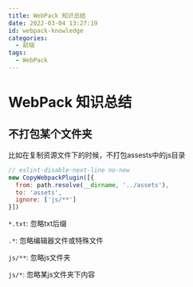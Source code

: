 ```yaml
---
title: WebPack 知识总结
date: 2022-03-04 13:27:19
id: webpack-knowledge
categories:
  - 前端
tags:
  - WebPack
---
```


# WebPack 知识总结

## 不打包某个文件夹

比如在复制资源文件下的时候，不打包assests中的js目录

```js
// eslint-disable-next-line no-new
new CopyWebpackPlugin([{
  from: path.resolve(__dirname, '../assets'),
  to: 'assets',
  ignore: ['js/**']
}])
```

`*.txt`: 忽略txt后缀

`.*`: 忽略编辑器文件或特殊文件

`js/**`: 忽略js文件夹

`js/*`: 忽略某js文件夹下内容
